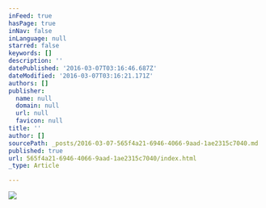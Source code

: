 ```yaml
---
inFeed: true
hasPage: true
inNav: false
inLanguage: null
starred: false
keywords: []
description: ''
datePublished: '2016-03-07T03:16:46.687Z'
dateModified: '2016-03-07T03:16:21.171Z'
authors: []
publisher:
  name: null
  domain: null
  url: null
  favicon: null
title: ''
author: []
sourcePath: _posts/2016-03-07-565f4a21-6946-4066-9aad-1ae2315c7040.md
published: true
url: 565f4a21-6946-4066-9aad-1ae2315c7040/index.html
_type: Article

---
```

![](https://the-grid-user-content.s3-us-west-2.amazonaws.com/f736ea87-c117-4040-9186-394b5cd5d1ed.png)